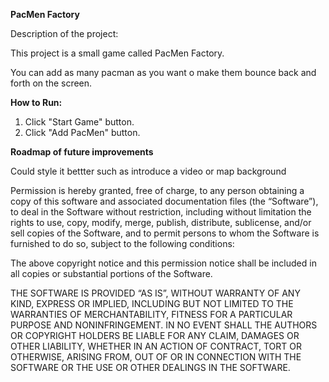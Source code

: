 **PacMen Factory**


Description of the project: 


This project is a small game called PacMen Factory.   


You can add as many pacman as you want o make them bounce back and forth on the screen.


**How to Run:**   
 1. Click "Start Game" button.
 2. Click "Add PacMen" button.  


**Roadmap of future improvements**


Could style it bettter such as introduce a video or map background


Permission is hereby granted, free of charge, to any person obtaining a copy of this software and associated documentation files (the “Software”), to deal in the Software without restriction, including without limitation the rights to use, copy, modify, merge, publish, distribute, sublicense, and/or sell copies of the Software, and to permit persons to whom the Software is furnished to do so, subject to the following conditions:  

The above copyright notice and this permission notice shall be included in all copies or substantial portions of the Software.  

THE SOFTWARE IS PROVIDED “AS IS”, WITHOUT WARRANTY OF ANY KIND, EXPRESS OR IMPLIED, INCLUDING BUT NOT LIMITED TO THE WARRANTIES OF MERCHANTABILITY, FITNESS FOR A PARTICULAR PURPOSE AND NONINFRINGEMENT. IN NO EVENT SHALL THE AUTHORS OR COPYRIGHT HOLDERS BE LIABLE FOR ANY CLAIM, DAMAGES OR OTHER LIABILITY, WHETHER IN AN ACTION OF CONTRACT, TORT OR OTHERWISE, ARISING FROM, OUT OF OR IN CONNECTION WITH THE SOFTWARE OR THE USE OR OTHER DEALINGS IN THE SOFTWARE.
